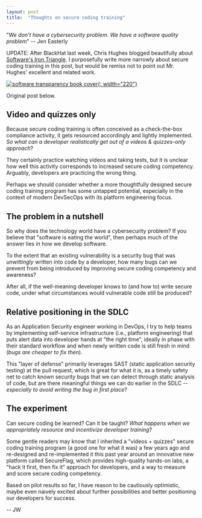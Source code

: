 ```yaml
---
layout: post
title:  "Thoughts on secure coding training"
---
```

"_We don’t have a cybersecurity problem. We have a software quality problem_" -- Jen Easterly

UPDATE: After BlackHat last week, Chris Hughes blogged beautifully about [Software's Iron Triangle](https://www.resilientcyber.io/p/softwares-iron-triangle-cheap-fast). I purposefully write more narrowly about secure coding training in this post, but would be remiss not to point out Mr. Hughes' excellent and related work.

[![software transparency book cover](https://www.wiley.com/storefront-pdp-assets/_next/image?url=https%3A%2F%2Fmedia.wiley.com%2Fproduct_data%2FcoverImage300%2F83%2F13941584%2F1394158483.jpg&w=640&q=75){: width="220"}](https://www.wiley.com/en-us/Software+Transparency%3A+Supply+Chain+Security+in+an+Era+of+a+Software-Driven+Society-p-9781394158485)

Original post below.

## Video and quizzes only
Because secure coding training is often conceived as a check-the-box compliance activity, it gets resourced accordingly and lightly implemented. _So what can a developer realistically get out of a videos & quizzes-only approach_? 

They certainly practice watching videos and taking tests, but it is unclear how well this activity corresponds to increased secure coding competency. Arguably, developers are practicing the wrong thing.

Perhaps we should consider whether a more thoughtfully designed secure coding training program has some untapped potential, especially in the context of modern DevSecOps with its platform engineering focus.

## The problem in a nutshell
So why does the technology world have a cybersecurity problem? If you believe that "software is eating the world", then perhaps much of the answer lies in how we develop software.

To the extent that an existing vulnerability is a security bug that was _unwittingly_ written into code by a developer, how many bugs can we prevent from being introduced by improving secure coding competency and awareness?

After all, if the well-meaning developer knows to (and how to) write secure code, under what circumstances would vulnerable code still be produced?

## Relative positioning in the SDLC
As an Application Security engineer working in DevOps, I try to help teams by implementing self-service infrastructure (i.e., platform engineering) that puts alert data into developer hands at "the right time", ideally in phase with their standard workflow and when newly written code is still fresh in mind (_bugs are cheaper to fix then_).

This "layer of defense" primarily leverages SAST (static application security testing) at the pull request, which is great for what it is, as a timely safety net to catch known security bugs that we can detect through static analysis of code, but are there meaningful things we can do earlier in the SDLC -- _especially to avoid writing the bug in first place_?

## The experiment
Can secure coding be learned? Can it be taught? _What happens when we appropriately resource and incentivize developer training_?

Some gentle readers may know that I inherited a "videos + quizzes" secure coding training program (a good one for what it was) a few years ago and re-designed and re-implemented it this past year around an innovative new platform called SecureFlag, which provides high-quality hands-on labs, a "hack it first, then fix it" approach for developers, and a way to measure and score secure coding competency.

Based on pilot results so far, I have reason to be cautiously optimistic, maybe even naively excited about further possibilities and better positioning our developers for success.

-- JW
